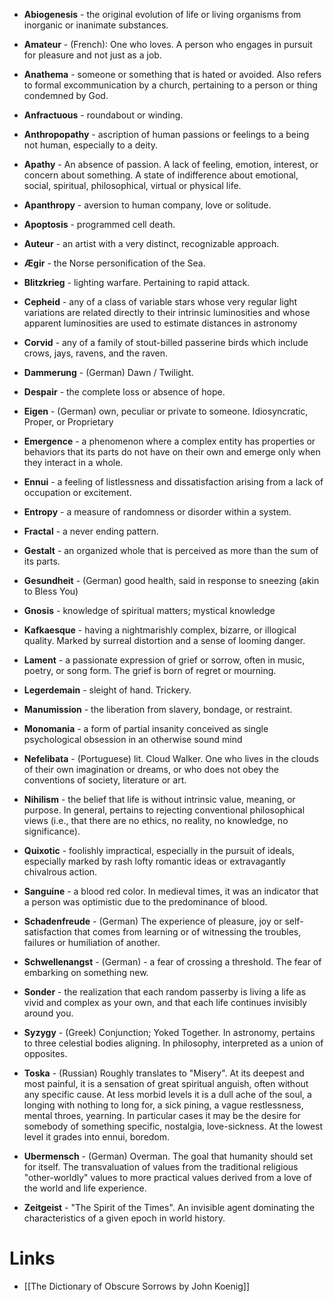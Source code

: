 * **Abiogenesis** - the original evolution of life or living organisms from inorganic or inanimate substances.
* **Amateur** - (French): One who loves. A person who engages in pursuit for pleasure and not just as a job.
* **Anathema** - someone or something that is hated or avoided. Also refers to formal excommunication by a church, pertaining to a person or thing condemned by God.
* **Anfractuous** - roundabout or winding.
* **Anthropopathy** - ascription of human passions or feelings to a being not human, especially to a deity.
* **Apathy**  - An absence of passion. A lack of feeling, emotion, interest, or concern about something. A state of indifference about emotional, social, spiritual, philosophical, virtual or physical life.
* **Apanthropy** - aversion to human company, love or solitude.
* **Apoptosis** - programmed cell death.
* **Auteur** - an artist with a very distinct, recognizable approach.

* **Ægir** - the Norse personification of the Sea.

* **Blitzkrieg** - lighting warfare. Pertaining to rapid attack.

* **Cepheid** - any of a class of variable stars whose very regular light variations are related directly to their intrinsic luminosities and whose apparent luminosities are used to estimate distances in astronomy
* **Corvid** - any of a family of stout-billed passerine birds which include crows, jays, ravens, and the raven.

* **Dammerung** - (German) Dawn / Twilight.
* **Despair** - the complete loss or absence of hope.

* **Eigen** - (German) own, peculiar or private to someone. Idiosyncratic, Proper, or Proprietary
* **Emergence** - a phenomenon where a complex entity has properties or behaviors that its parts do not have on their own and emerge only when they interact in a whole.
* **Ennui** - a feeling of listlessness and dissatisfaction arising from a lack of occupation or excitement.
* **Entropy** - a measure of randomness or disorder within a system.

* **Fractal** - a never ending pattern.

* **Gestalt** - an organized whole that is perceived as more than the sum of its parts.
* **Gesundheit** - (German) good health, said in response to sneezing (akin to Bless You)
* **Gnosis** - knowledge of spiritual matters; mystical knowledge

* **Kafkaesque** - having a nightmarishly complex, bizarre, or illogical quality. Marked by surreal distortion and a sense of looming danger.

* **Lament** - a passionate expression of grief or sorrow, often in music, poetry, or song form. The grief is born of regret or mourning.
* **Legerdemain** - sleight of hand. Trickery. 

* **Manumission** - the liberation from slavery, bondage, or restraint. 
* **Monomania** - a form of partial insanity conceived as single psychological obsession in an otherwise sound mind

* **Nefelibata** - (Portuguese) lit. Cloud Walker. One who lives in the clouds of their own imagination or dreams, or who does not obey the conventions of society, literature or art.
* **Nihilism** - the belief that life is without intrinsic value, meaning, or purpose. In general, pertains to rejecting conventional philosophical views (i.e., that there are no ethics, no reality, no knowledge, no significance). 

* **Quixotic** - foolishly impractical, especially in the pursuit of ideals, especially marked by rash lofty romantic ideas or extravagantly chivalrous action.

* **Sanguine** - a blood red color. In medieval times, it was an indicator that a person was optimistic due to the predominance of blood.
* **Schadenfreude** - (German) The experience of pleasure, joy or self-satisfaction that comes from learning or of witnessing the troubles, failures or humiliation of another.
* **Schwellenangst** - (German) - a fear of crossing a threshold. The fear of embarking on something new.
* **Sonder** - the realization that each random passerby is living a life as vivid and complex as your own, and that each life continues invisibly around you. 
* **Syzygy** - (Greek) Conjunction; Yoked Together. In astronomy, pertains to three celestial bodies aligning. In philosophy, interpreted as a union of opposites.

* **Toska** - (Russian) Roughly translates to "Misery". At its deepest and most painful, it is a sensation of great spiritual anguish, often without any specific cause. At less morbid levels it is a dull ache of the soul, a longing with nothing to long for, a sick pining, a vague restlessness, mental throes, yearning. In particular cases it may be the desire for somebody of something specific, nostalgia, love-sickness. At the lowest level it grades into ennui, boredom.

* **Ubermensch** - (German) Overman.  The goal that humanity should set for itself. The transvaluation of values from the traditional religious "other-worldly" values to more practical values derived from a love of the world and life experience.

* **Zeitgeist** - "The Spirit of the Times". An invisible agent dominating the characteristics of a given epoch in world history.

# Links
* [[The Dictionary of Obscure Sorrows by John Koenig]]